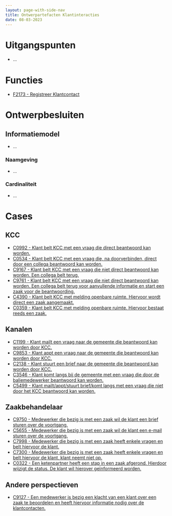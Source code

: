 ```yaml
---
layout: page-with-side-nav
title: Ontwerpartefacten Klantinteracties
date: 08-03-2023
---
```


# Uitgangspunten
- ...

# Functies
- [F2173 - Registreer Klantcontact](./2173.md)

# Ontwerpbesluiten

## Informatiemodel
- ...

### Naamgeving
- ...

### Cardinaliteit
- ...

# Cases

## KCC
- [C0992 - Klant belt KCC met een vraag die direct beantwoord kan worden.](./0992.md)
- [C0534 - Klant belt KCC met een vraag die, na doorverbinden, direct door een collega beantwoord kan worden.](./0534.md)
- [C9167 - Klant belt KCC met een vraag die niet direct beantwoord kan worden. Een collega belt terug.](./9167.md)
- [C9761 - Klant belt KCC met een vraag die niet direct beantwoord kan worden. Een collega belt terug voor aanvullende informatie en start een zaak voor de beantwoording.](./9761.md)
- [C4390 - Klant belt KCC met melding openbare ruimte. Hiervoor wordt direct een zaak aangemaakt.](./4390.md)
- [C0359 - Klant belt KCC met melding openbare ruimte. Hiervoor bestaat reeds een zaak.](./0359.md)

## Kanalen
- [C1199 - Klant mailt een vraag naar de gemeente die beantwoord kan worden door KCC.](./1199.md)
- [C9853 - Klant appt een vraag naar de gemeente die beantwoord kan worden door KCC.](./9853.md)
- [C2138 - Klant stuurt een brief naar de gemeente die beantwoord kan worden door KCC.](./2138.md)
- [C3546 - Klant komt langs bij de gemeente met een vraag die door de baliemedewerker beantwoord kan worden.](./3546.md)
- [C5499 - Klant mailt/appt/stuurt brief/komt langs met een vraag die niet door het KCC beantwoord kan worden.](./5499.md)

## Zaakbehandelaar
- [C9750 - Medewerker die bezig is met een zaak wil de klant een brief sturen over de voortgang.](./9750.md)
- [C5655 - Medewerker die bezig is met een zaak wil de klant een e-mail sturen over de voortgang.](./5655.md)
- [C7998 - Medewerker die bezig is met een zaak heeft enkele vragen en belt hiervoor de klant.](./7998.md)
- [C7300 - Medewerker die bezig is met een zaak heeft enkele vragen en belt hiervoor de klant, klant neemt niet op.](./7300.md)
- [C0322 - Een ketenpartner heeft een stap in een zaak afgerond. Hierdoor wijzigt de status. De klant wil hierover geïnformeerd worden.](./0322.md)

## Andere perspectieven
- [C9127 - Een medewerker is bezig een klacht van een klant over een zaak te beoordelen en heeft hiervoor informatie nodig over de klantcontacten.](./9127.md)